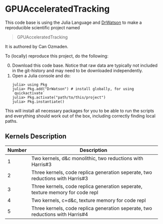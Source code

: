 # GPUAcceleratedTracking

This code base is using the Julia Language and [DrWatson](https://juliadynamics.github.io/DrWatson.jl/stable/)
to make a reproducible scientific project named
> GPUAcceleratedTracking

It is authored by Can Ozmaden.

To (locally) reproduce this project, do the following:

0. Download this code base. Notice that raw data are typically not included in the
   git-history and may need to be downloaded independently.
1. Open a Julia console and do:
   ```
   julia> using Pkg
   julia> Pkg.add("DrWatson") # install globally, for using `quickactivate`
   julia> Pkg.activate("path/to/this/project")
   julia> Pkg.instantiate()
   ```

This will install all necessary packages for you to be able to run the scripts and
everything should work out of the box, including correctly finding local paths.


## Kernels Description
| Number | Description                                                                    |
| -----  | -----------                                                                    |
| 1      | Two kernels, d&c monolithic, two reductions with Harris#3                      |
| 2      | Three kernels, code replica generation seperate, two reductions with Harris#3  |
| 3      | Three kernels, code replica generation seperate, texture memory for code repl  |
| 4      | Two kernels, c+d&c, texture memory for code repl                               |
| 5      | Three kernels, code replica generation seperate, two reductions with Harris#4  |


